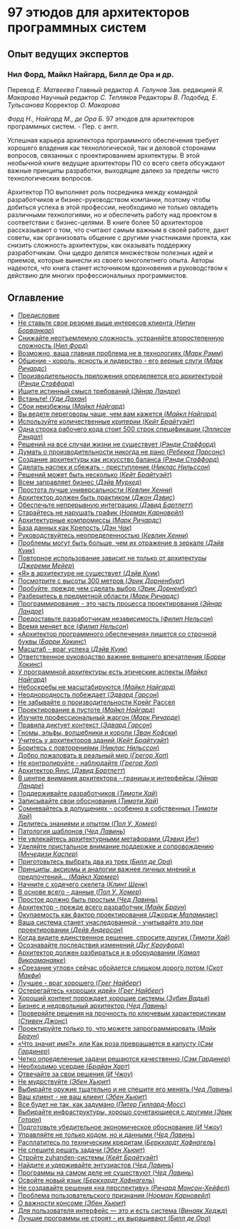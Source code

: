 # 97 этюдов для архитекторов программных систем

## Опыт ведущих экспертов

### Нил Форд, Майкл Найгард, Билл де Ора и др.

Перевод _Е. Матвеева_
Главный редактор _А. Галунов_
Зав. редакцией _Я. Макарова_
Научный редактор _С. Тепляков_
Редакторы _В. Подобед, Е. Тульсанова_
Корректор _О. Макарова_

_Форд Н., Найгард М., де Ора Б._
97 этюдов для архитекторов программных систем. - Пер. с англ.

Успешная карьера архитектора программного обеспечения требует хорошего
владения как технологической, так и деловой сторонами вопросов, связанных
с проектированием архитектуры. В этой необычной книге ведущие 
архитекторы ПО со всего света обсуждают важные принципы разработки, выходящие
далеко за пределы чисто технологических вопросов.

Архитектор ПО выполняет роль посредника между командой разработчиков
и бизнес-руководством компании, поэтому чтобы добиться успеха в этой 
профессии, необходимо не только овладеть различными технологиями, но и 
обеспечить работу над проектом в соответствии с бизнес-целями. В книге более 50
архитекторов рассказывают о том, что считают самым важным в своей работе,
дают советы, как организовать общение с другими участниками проекта, как
снизить сложность архитектуры, как оказывать поддержку разработчикам.
Они щедро делятся множеством полезных идей и приемов, которые вынесли
из своего многолетнего опыта. Авторы надеются, что книга станет источником
вдохновения и руководством к действию для многих профессиональных 
программистов.

## Оглавление
- [Предисловие](summary/README.md)
- [Не ставьте свое резюме выше интересов клиента (_Нитин Борванкар_)](thing_01/README.md)
- [Снижайте неотъемлемую сложность, устраняйте второстепенную сложность (_Нил Форд_)](thing_02/README.md)
- [Возможно, ваша главная проблема не в технологиях (_Марк Рэмм_)](thing_03/README.md)
- [Общение - король, ясность и лидерство - его верные слуги (_Марк Ричардс_)](thing_04/README.md)
- [Производительность приложения определяется его архитектурой (_Рэнди Стаффорд_)](thing_05/README.md)
- [Ищите истинный смысл требований (_Эйнар Ландре_)](thing_06/README.md)
- [Встаньте! (_Уди Дахан_)](thing_07/README.md)
- [Сбои неизбежны (_Майкл Найгард_)](thing_08/README.md)
- [Вы ведете переговоры чаще, чем вам кажется (_Майкл Найгард_)](thing_09/README.md)
- [Используйте количественные критерии (_Кейт Брайтуэйт_)](thing_10/README.md)
- [Одна строка рабочего кода стоит 500 строк спецификации (_Эллисон Рэндал_)](thing_11/README.md)
- [Решений на все случаи жизни не существует (_Рэнди Стаффорд_)](thing_12/README.md)
- [Думать о производительности никогда не рано (_Ребекка Парсонс_)](thing_13/README.md)
- [Создание архитектуры как искусство баланса (_Рэнди Стаффорд_)](thing_14/README.md)
- [Сделать наспех и сбежать - преступление (_Никлас Нильссон_)](thing_15/README.md)
- [Решений может быть несколько (_Кейт Брайтуэйт_)](thing_16/README.md)
- [Всем заправляет бизнес (_Дэйв Мурхед_)](thing_17/README.md)
- [Простота лучше универсальности (_Кевлин Хенни_)](thing_18/README.md)
- [Архитектор должен быть практиком (_Джон Дэвис_)](thing_19/README.md)
- [Обеспечьте непрерывную интеграцию (_Дэвид Бартлетт_)](thing_20/README.md)
- [Старайтесь не нарушать график (_Норман Карновейл_)](thing_21/README.md)
- [Архитектурные компромиссы (_Марк Ричардс_)](thing_22/README.md)
- [База данных как Крепость (_Дэн Чак_)](thing_23/README.md)
- [Руководствуйтесь неопределенностью (_Кевлин Хенни_)](thing_24/README.md)
- [Проблемы могут быть больше, чем их отражение в зеркале (_Дэйв Куик_)](thing_25/README.md)
- [Повторное использование зависит не только от архитектуры (_Джереми Мейер_)](thing_26/README.md)
- [«Я» в архитектуре не существует (_Дэйв Куик_)](thing_27/README.md)
- [Посмотрите с высоты 300 метров (_Эрик Дорненбург_)](thing_28/README.md)
- [Пробуйте, прежде чем сделать выбор (_Эрик Дорненбург_)](thing_29/README.md)
- [Разберитесь в предметной области (_Марк Ричардс_)](thing_30/README.md)
- [Программирование - это часть процесса проектирования (_Эйнар Ландре_)](thing_31/README.md)
- [Предоставьте разработчикам независимость (_Филип Нельсон_)](thing_32/README.md)
- [Время меняет все (_Филип Нельсон_)](thing_33/README.md)
- [«Архитектор программного обеспечения» пишется со строчной буквы (_Барри Хокинс_)](thing_34/README.md)
- [Масштаб - враг успеха (_Дэйв Куик_)](thing_35/README.md)
- [Ответственное руководство важнее внешнего впечатления (_Барри Хокинс_)](thing_36/README.md)
- [У программной архитектуры есть этические аспекты (_Майкл Найгард_)](thing_37/README.md)
- [Небоскребы не масштабируются (_Майкл Найгард_)](thing_38/README.md)
- [Неоднородность побеждает (_Эдвард Гарсон_)](thing_39/README.md)
- [Не забывайте о производительности Крейг Рассел](thing_40/README.md)
- [Проектирование в пустоте (_Майкл Найгард_)](thing_41/README.md)
- [Изучите профессиональный жаргон (_Марк Ричарде_)](thing_42/README.md)
- [Правила диктует контекст (_Эдвард Гарсон_)](thing_43/README.md)
- [Гномы, эльфы, волшебники и короли (_Зван Кофски_)](thing_44/README.md)
- [Учитесь у архитекторов зданий (_Кейт Брайтуэйт_)](thing_45/README.md)
- [Боритесь с повторениями (_Никлас Нильссон_)](thing_46/README.md)
- [Добро пожаловать в реальный мир (_Грегор Хоп_)](thing_47/README.md)
- [Не контролируйте - наблюдайте (_Грегор Хоп_)](thing_48/README.md)
- [Архитектор Янус (_Дэвид Бартлетт_)](thing_49/README.md)
- [В центре внимания архитектора - границы и интерфейсы (_Эйнар Ландре_)](thing_50/README.md)
- [Поддерживайте разработчиков (_Тимоти Хай_)](thing_51/README.md)
- [Записывайте свои обоснования (_Тимоти Хай_)](thing_52/README.md)
- [Сомневайтесь в допущениях - особенно в собственных (_Тимоти Хай_)](thing_53/README.md)
- [Делитесь знаниями и опытом (_Пол У. Хомер_)](thing_54/README.md)
- [Патология шаблонов (_Чед Лавинь_)](thing_55/README.md)
- [Не увлекайтесь архитектурными метафорами (_Дэвид Инг_)](thing_56/README.md)
- [Уделяйте пристальное внимание поддержке и сопровождению (_Мнчедизи Каспер_)](thing_57/README.md)
- [Приготовьтесь выбрать два из трех (_Билл де Ора_)](thing_58/README.md)
- [Принципы, аксиомы и аналогии важнее личных мнений и предпочтений... (_Майкл Хармер_)](thing_59/README.md)
- [Начните с ходячего скелета (_Клинт Шенк_)](thing_60/README.md)
- [В основе всего - данные (_Пол У. Хомер_)](thing_61/README.md)
- [Простое должно быть простым (_Чед Лавинь_)](thing_62/README.md)
- [Архитектор - прежде всего разработчик (_Майк Браун_)](thing_63/README.md)
- [Окупаемость как фактор проектирования (_Джордж Маламидис_)](thing_64/README.md)
- [Ваша система станет унаследованной - учитывайте это при проектировании (_Дейв Андерсон_)](thing_65/README.md)
- [Когда видите единственное решение, спросите других (_Тимоти Хай_)](thing_66/README.md)
- [Осознавайте последствия изменений (_Дуг Кроуфорд_)](thing_67/README.md)
- [Архитектор должен разбираться и в оборудовании (_Камал Викраманаяке_)](thing_68/README.md)
- [«Срезание углов» сейчас обойдется слишком дорого потом (_Скот Макфи_)](thing_69/README.md)
- [Лучшее - враг хорошего (_Грег Найберг_)](thing_70/README.md)
- [Остерегайтесь «хороших идей» (_Грег Найберг_)](thing_71/README.md)
- [Хороший контент порождает хорошие системы (_Зубин Вадья_)](thing_72/README.md)
- [Бизнес и недовольный архитектор (_Чед Лавинь_)](thing_73/README.md)
- [Проверяйте решения на прочность по ключевым характеристикам (_Стивен Джонс_)](thing_74/README.md)
- [Проектируйте только то, что можете запрограммировать (_Майк Браун_)](thing_75/README.md)
- [«Что значит имя?», или Как роза превращается в капусту (_Сэм Гардинер_)](thing_76/README.md)
- [Четко определенные задачи решаются качественно (_Сэм Гардинер_)](thing_77/README.md)
- [Необходимо усердие (_Брайан Харт_)](thing_78/README.md)
- [Отвечайте за свои решения (_И Чжоу_)](thing_79/README.md)
- [Не мудрствуйте (_Эбен Хьюит_)](thing_80/README.md)
- [Выбирайте оружие тщательно и не спешите его менять (_Чед Лавинь_)](thing_81/README.md)
- [Ваш клиент - не ваш клиент (_Эбен Хьюит_)](thing_82/README.md)
- [Все будет не так, как задумано (_Питер Гиллард-Мосс_)](thing_83/README.md)
- [Выбирайте инфраструктуры, хорошо сочетающиеся с другими (_Эрик Готорн_)](thing_84/README.md)
- [Подготовьте убедительное экономическое обоснование (_И Чжоу_)](thing_85/README.md)
- [Управляйте не только кодом, но и данными (_Чед Лавинь_)](thing_86/README.md)
- [Расплатитесь по техническим кредитам (_Беркхардт Хафнагель_)](thing_87/README.md)
- [Не спешите решать задачи (_Эбен Хьюит_)](thing_88/README.md)
- [Стройте zuhanden-системы (_Кейт Брайтуэйт_)](thing_89/README.md)
- [Найдите и удерживайте энтузиастов (_Чед Лавинь_)](thing_90/README.md)
- [Программы на самом деле не существуют (_Чед Лавинь_)](thing_91/README.md)
- [Освойте новый язык (_Беркхардт Хафнагель_)](thing_92/README.md)
- [Не создавайте решения «на перспективу» (_Ричард Монсон-Хейфел_)](thing_93/README.md)
- [Проблема пользовательского признания (_Норман Карновейл_)](thing_94/README.md)
- [О важности консоме (_Эбен Хьюит_)](thing_95/README.md)
- [Для пользователя интерфейс — это и есть система (_Винаяк Хеджд_)](thing_96/README.md)
- [Лучшие программы не строят - их выращивают (_Билл де Ора_)](thing_97/README.md)
